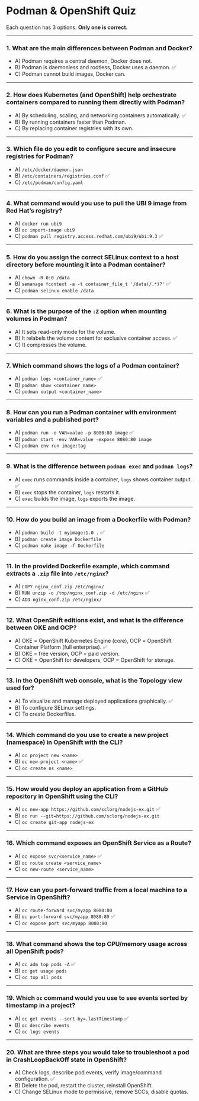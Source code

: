 
# Podman & OpenShift Quiz

Each question has 3 options. **Only one is correct.**

---

### 1. What are the main differences between Podman and Docker?
- A) Podman requires a central daemon, Docker does not.
- B) Podman is daemonless and rootless, Docker uses a daemon. ✅
- C) Podman cannot build images, Docker can.

---

### 2. How does Kubernetes (and OpenShift) help orchestrate containers compared to running them directly with Podman?
- A) By scheduling, scaling, and networking containers automatically. ✅
- B) By running containers faster than Podman.
- C) By replacing container registries with its own.

---

### 3. Which file do you edit to configure secure and insecure registries for Podman?
- A) `/etc/docker/daemon.json`
- B) `/etc/containers/registries.conf` ✅
- C) `/etc/podman/config.yaml`

---

### 4. What command would you use to pull the UBI 9 image from Red Hat’s registry?
- A) `docker run ubi9`
- B) `oc import-image ubi9`
- C) `podman pull registry.access.redhat.com/ubi9/ubi:9.3` ✅

---

### 5. How do you assign the correct SELinux context to a host directory before mounting it into a Podman container?
- A) `chown -R 0:0 /data`
- B) `semanage fcontext -a -t container_file_t '/data(/.*)?'` ✅
- C) `podman selinux enable /data`

---

### 6. What is the purpose of the `:Z` option when mounting volumes in Podman?
- A) It sets read-only mode for the volume.
- B) It relabels the volume content for exclusive container access. ✅
- C) It compresses the volume.

---

### 7. Which command shows the logs of a Podman container?
- A) `podman logs <container_name>` ✅
- B) `podman show <container_name>`
- C) `podman output <container_name>`

---

### 8. How can you run a Podman container with environment variables and a published port?
- A) `podman run -e VAR=value -p 8080:80 image` ✅
- B) `podman start -env VAR=value -expose 8080:80 image`
- C) `podman env run image:tag`

---

### 9. What is the difference between `podman exec` and `podman logs`?
- A) `exec` runs commands inside a container, `logs` shows container output. ✅
- B) `exec` stops the container, `logs` restarts it.
- C) `exec` builds the image, `logs` exports the image.

---

### 10. How do you build an image from a Dockerfile with Podman?
- A) `podman build -t myimage:1.0 .` ✅
- B) `podman create image Dockerfile`
- C) `podman make image -f Dockerfile`

---

### 11. In the provided Dockerfile example, which command extracts a `.zip` file into `/etc/nginx`?
- A) `COPY nginx_conf.zip /etc/nginx/`
- B) `RUN unzip -o /tmp/nginx_conf.zip -d /etc/nginx` ✅
- C) `ADD nginx_conf.zip /etc/nginx/`

---

### 12. What OpenShift editions exist, and what is the difference between OKE and OCP?
- A) OKE = OpenShift Kubernetes Engine (core), OCP = OpenShift Container Platform (full enterprise). ✅
- B) OKE = free version, OCP = paid version.
- C) OKE = OpenShift for developers, OCP = OpenShift for storage.

---

### 13. In the OpenShift web console, what is the Topology view used for?
- A) To visualize and manage deployed applications graphically. ✅
- B) To configure SELinux settings.
- C) To create Dockerfiles.

---

### 14. Which command do you use to create a new project (namespace) in OpenShift with the CLI?
- A) `oc project new <name>`
- B) `oc new-project <name>` ✅
- C) `oc create ns <name>`

---

### 15. How would you deploy an application from a GitHub repository in OpenShift using the CLI?
- A) `oc new-app https://github.com/sclorg/nodejs-ex.git` ✅
- B) `oc run --git=https://github.com/sclorg/nodejs-ex.git`
- C) `oc create git-app nodejs-ex`

---

### 16. Which command exposes an OpenShift Service as a Route?
- A) `oc expose svc/<service_name>` ✅
- B) `oc route create <service_name>`
- C) `oc new-route <service_name>`

---

### 17. How can you port-forward traffic from a local machine to a Service in OpenShift?
- A) `oc route-forward svc/myapp 8080:80`
- B) `oc port-forward svc/myapp 8080:80` ✅
- C) `oc expose port svc/myapp 8080:80`

---

### 18. What command shows the top CPU/memory usage across all OpenShift pods?
- A) `oc adm top pods -A` ✅
- B) `oc get usage pods`
- C) `oc top all pods`

---

### 19. Which `oc` command would you use to see events sorted by timestamp in a project?
- A) `oc get events --sort-by=.lastTimestamp` ✅
- B) `oc describe events`
- C) `oc logs events`

---

### 20. What are three steps you would take to troubleshoot a pod in CrashLoopBackOff state in OpenShift?
- A) Check logs, describe pod events, verify image/command configuration. ✅
- B) Delete the pod, restart the cluster, reinstall OpenShift.
- C) Change SELinux mode to permissive, remove SCCs, disable quotas.
